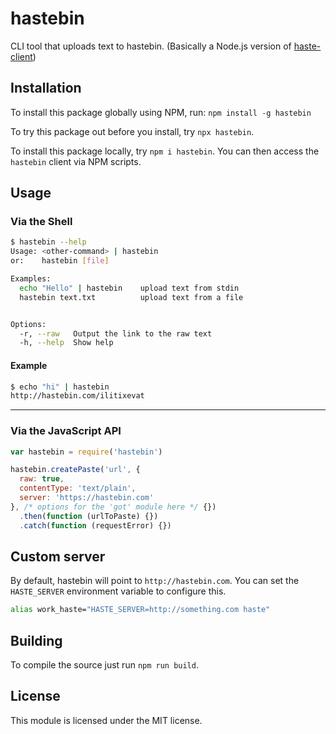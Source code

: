# hastebin

CLI tool that uploads text to hastebin. (Basically a Node.js version of [haste-client](https://github.com/seejohnrun/haste-client))

## Installation

To install this package globally using NPM, run:
`npm install -g hastebin`

To try this package out before you install, try `npx hastebin`.

To install this package locally, try `npm i hastebin`. You can then access the `hastebin` client via NPM scripts.

## Usage

### Via the Shell

```sh
$ hastebin --help
Usage: <other-command> | hastebin
or:    hastebin [file]

Examples:
  echo "Hello" | hastebin    upload text from stdin
  hastebin text.txt          upload text from a file


Options:
  -r, --raw   Output the link to the raw text
  -h, --help  Show help                      
```

#### Example

```sh
$ echo "hi" | hastebin
http://hastebin.com/ilitixevat
```

---

### Via the JavaScript API

```js
var hastebin = require('hastebin')

hastebin.createPaste('url', {
  raw: true,
  contentType: 'text/plain',
  server: 'https://hastebin.com'
}, /* options for the 'got' module here */ {})
  .then(function (urlToPaste) {})
  .catch(function (requestError) {})
```

## Custom server

By default, hastebin will point to `http://hastebin.com`. You can set the `HASTE_SERVER` environment variable to configure this.

```sh
alias work_haste="HASTE_SERVER=http://something.com haste"
```

## Building

To compile the source just run `npm run build`.

## License

This module is licensed under the MIT license.
